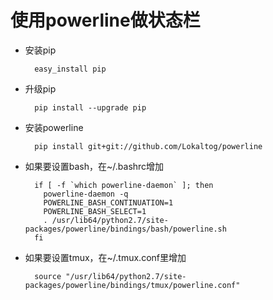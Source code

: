 # 使用powerline做状态栏
* 安装pip
    
        easy_install pip
* 升级pip
    
        pip install --upgrade pip
* 安装powerline

        pip install git+git://github.com/Lokaltog/powerline
* 如果要设置bash，在~/.bashrc增加
    
        if [ -f `which powerline-daemon` ]; then
          powerline-daemon -q
          POWERLINE_BASH_CONTINUATION=1
          POWERLINE_BASH_SELECT=1
          . /usr/lib64/python2.7/site-packages/powerline/bindings/bash/powerline.sh
        fi
* 如果要设置tmux，在~/.tmux.conf里增加
    
        source "/usr/lib64/python2.7/site-packages/powerline/bindings/tmux/powerline.conf"

